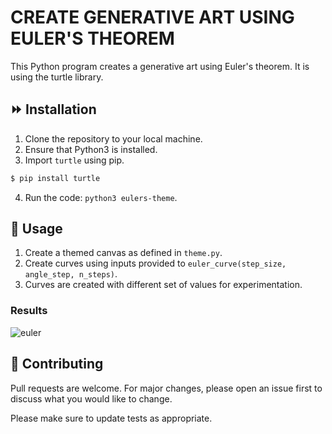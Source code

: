 # CREATE GENERATIVE ART USING EULER'S THEOREM

This Python program creates a generative art using Euler's theorem. It is using the turtle library.

## :fast_forward: Installation

1. Clone the repository to your local machine.
2. Ensure that Python3 is installed.
3. Import `turtle` using pip.
```bash
$ pip install turtle
```
4. Run the code: `python3 eulers-theme`. 

## :traffic_light: Usage

1. Create a themed canvas as defined in `theme.py`.
2. Create curves using inputs provided to `euler_curve(step_size, angle_step, n_steps)`.
3. Curves are created with different set of values for experimentation.

### Results

![euler](https://user-images.githubusercontent.com/33151350/175393608-8050e878-e4dc-4469-90b9-bfc04fe893b7.gif)

## :pray: Contributing

Pull requests are welcome. For major changes, please open an issue first to discuss what you would like to change.

Please make sure to update tests as appropriate.

